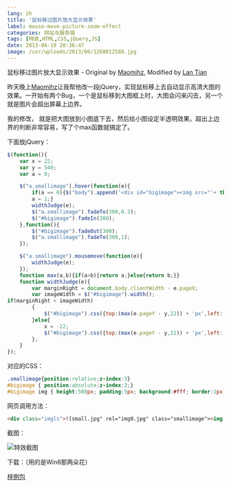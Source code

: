 ```yaml
---
lang: zh
title: '鼠标移过图片放大显示效果'
label: mouse-move-picture-zoom-effect
categories: 网站与服务端
tags: [特效,HTML,CSS,jQuery,JS]
date: 2013-06-18 20:36:47
image: /usr/uploads/2013/06/1260012588.jpg
---
```

鼠标移过图片放大显示效果 - Original by [Maomihz](http://maomihz.com), Modified by [Lan Tian](https://lantian.pub)

昨天晚上[Maomihz](http://maomihz.com)让我帮他改一段jQuery，实现鼠标移上去自动显示高清大图的效果。一开始有两个Bug，一个是鼠标移到大图框上时，大图会闪来闪去，另一个就是图片会超出屏幕上边界。

我的修改， 就是把大图放到小图底下去，然后给小图设定半透明效果。超出上边界的判断非常容易，写了个max函数就搞定了。

下面放jQuery：

```javascript
$(function(){
    var x = 22;
    var y = 540;
    var a = 0;

    $("a.smallimage").hover(function(e){
        if(a == 0){$("body").append('<div id="bigimage"><img src="'+ this.rel + '" alt="" /></div>');
        a = 1;}
        widthJudge(e);
        $("a.smallimage").fadeTo(300,0.3);
        $("#bigimage").fadeIn(300);
    },function(){
        $("#bigimage").fadeOut(300);
        $("a.smallimage").fadeTo(300,1);
    });

    $("a.smallimage").mousemove(function(e){
        widthJudge(e);
    });
    function max(a,b){if(a>b){return a;}else{return b;}}
    function widthJudge(e){
        var marginRight = document.body.clientWidth - e.pageX; 
        var imageWidth = $("#bigimage").width();
if(marginRight < imageWidth)
        {
            $("#bigimage").css({top:(max(e.pageY - y,22)) + 'px',left:(document.body.clientWidth - imageWidth + x ) + 'px'});
        }else{
            x = -22;
            $("#bigimage").css({top:(max(e.pageY - y,22)) + 'px',left:(e.pageX + x ) + 'px'});
        };
    }
});
```

对应的CSS：

```css
.smallimage{position:relative;z-index:3}
#bigimage { position:absolute;z-index:2;}
#bigimage img { height:500px; padding:5px; background:#fff; border:1px solid #e3e3e3;}
```

网页调用方法：

```html
<div class="imgls">![small.jpg" rel="img0.jpg" class="smallimage"><img src="small](small.jpg" rel="img0.jpg" class="smallimage"><img src="small.jpg)</div>
```

截图：

![特效截图](/usr/uploads/2013/06/1260012588.jpg)

下载：（用的是Win8那两朵花）

[样例包](/usr/uploads/2013/06/3009674103.zip)
